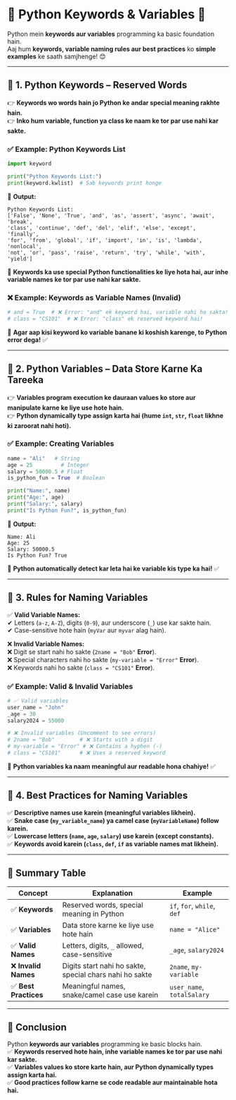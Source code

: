
# **🐍 Python Keywords & Variables** 🚀  

Python mein **keywords aur variables** programming ka basic foundation hain.  
Aaj hum **keywords, variable naming rules aur best practices** ko **simple examples** ke saath samjhenge! 😊  

---

## **🔹 1. Python Keywords – Reserved Words**
👉 **Keywords wo words hain jo Python ke andar special meaning rakhte hain.**  
👉 **Inko hum variable, function ya class ke naam ke tor par use nahi kar sakte.**  

### **✅ Example: Python Keywords List**
```python
import keyword

print("Python Keywords List:")
print(keyword.kwlist)  # Sab keywords print honge
```
🔹 **Output:**
```
Python Keywords List:
['False', 'None', 'True', 'and', 'as', 'assert', 'async', 'await', 'break', 
'class', 'continue', 'def', 'del', 'elif', 'else', 'except', 'finally', 
'for', 'from', 'global', 'if', 'import', 'in', 'is', 'lambda', 'nonlocal', 
'not', 'or', 'pass', 'raise', 'return', 'try', 'while', 'with', 'yield']
```
📌 **Keywords ka use special Python functionalities ke liye hota hai, aur inhe variable names ke tor par use nahi kar sakte.**  

### **❌ Example: Keywords as Variable Names (Invalid)**
```python
# and = True  # ❌ Error: "and" ek keyword hai, variable nahi ho sakta!
# class = "CS101"  # ❌ Error: "class" ek reserved keyword hai!
```
📌 **Agar aap kisi keyword ko variable banane ki koshish karenge, to Python error dega!** ✅  

---

## **🔹 2. Python Variables – Data Store Karne Ka Tareeka**
👉 **Variables program execution ke dauraan values ko store aur manipulate karne ke liye use hote hain.**  
👉 **Python dynamically type assign karta hai (hume `int`, `str`, `float` likhne ki zaroorat nahi hoti).**  

### **✅ Example: Creating Variables**
```python
name = "Ali"   # String
age = 25         # Integer
salary = 50000.5 # Float
is_python_fun = True  # Boolean

print("Name:", name)
print("Age:", age)
print("Salary:", salary)
print("Is Python Fun?", is_python_fun)
```
🔹 **Output:**
```
Name: Ali
Age: 25
Salary: 50000.5
Is Python Fun? True
```
📌 **Python automatically detect kar leta hai ke variable kis type ka hai!** ✅  

---

## **🔹 3. Rules for Naming Variables**
✅ **Valid Variable Names:**  
✔ Letters (`a-z`, `A-Z`), digits (`0-9`), aur underscore (`_`) use kar sakte hain.  
✔ Case-sensitive hote hain (`myVar` aur `myvar` alag hain).  

❌ **Invalid Variable Names:**  
❌ Digit se start nahi ho sakte (`2name = "Bob"` **Error**).  
❌ Special characters nahi ho sakte (`my-variable = "Error"` **Error**).  
❌ Keywords nahi ho sakte (`class = "CS101"` **Error**).  

### **✅ Example: Valid & Invalid Variables**
```python
# ✅ Valid variables
user_name = "John"
_age = 30
salary2024 = 55000

# ❌ Invalid variables (Uncomment to see errors)
# 2name = "Bob"        # ❌ Starts with a digit
# my-variable = "Error" # ❌ Contains a hyphen (-)
# class = "CS101"      # ❌ Uses a reserved keyword
```
📌 **Python variables ka naam meaningful aur readable hona chahiye!** ✅  

---

## **🔹 4. Best Practices for Naming Variables**
✅ **Descriptive names use karein (meaningful variables likhein).**  
✅ **Snake case (`my_variable_name`) ya camel case (`myVariableName`) follow karein.**  
✅ **Lowercase letters (`name`, `age`, `salary`) use karein (except constants).**  
✅ **Keywords avoid karein (`class`, `def`, `if` as variable names mat likhein).**  

---

## **🚀 Summary Table**
| **Concept** | **Explanation** | **Example** |
|------------|---------------|------------|
| ✅ **Keywords** | Reserved words, special meaning in Python | `if`, `for`, `while`, `def` |
| ✅ **Variables** | Data store karne ke liye use hote hain | `name = "Alice"` |
| ✅ **Valid Names** | Letters, digits, `_` allowed, case-sensitive | `_age`, `salary2024` |
| ❌ **Invalid Names** | Digits start nahi ho sakte, special chars nahi ho sakte | `2name`, `my-variable` |
| ✅ **Best Practices** | Meaningful names, snake/camel case use karein | `user_name`, `totalSalary` |

---

## **🎯 Conclusion**
Python **keywords aur variables** programming ke basic blocks hain.  
✅ **Keywords reserved hote hain, inhe variable names ke tor par use nahi kar sakte.**  
✅ **Variables values ko store karte hain, aur Python dynamically types assign karta hai.**  
✅ **Good practices follow karne se code readable aur maintainable hota hai.**  

